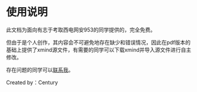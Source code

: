 # 使用说明
此文档为面向有志于考取西电网安953的同学提供的，完全免费。

但由于是个人创作，其内容会不可避免地存在缺少和错误情况，因此在pdf版本的基础上提供了xmind源文件，有需要的同学可以下载xmind并导入源文件进行自主修改。

存在问题的同学可以[联系我](https://qm.qq.com/cgi-bin/qm/qr?k=VSI4m0SuaR_u0H1aNDxKA_VWlg3BQK0p&noverify=0)。

Created by：Century